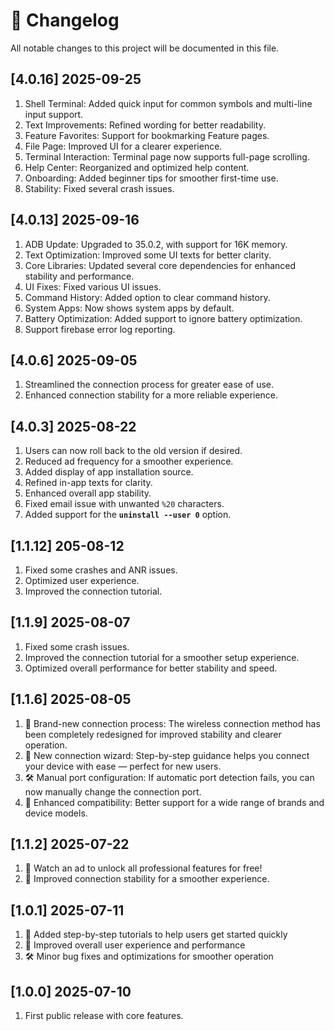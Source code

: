 # 📌 Changelog

All notable changes to this project will be documented in this file.

## [4.0.16] 2025-09-25
1. Shell Terminal: Added quick input for common symbols and multi-line input support.
2. Text Improvements: Refined wording for better readability.
3. Feature Favorites: Support for bookmarking Feature pages.
4. File Page: Improved UI for a clearer experience.
5. Terminal Interaction: Terminal page now supports full-page scrolling.
6. Help Center: Reorganized and optimized help content.
7. Onboarding: Added beginner tips for smoother first-time use.
8. Stability: Fixed several crash issues.

## [4.0.13] 2025-09-16
1. ADB Update: Upgraded to 35.0.2, with support for 16K memory.
2. Text Optimization: Improved some UI texts for better clarity.
3. Core Libraries: Updated several core dependencies for enhanced stability and performance.
4. UI Fixes: Fixed various UI issues.
5. Command History: Added option to clear command history.
6. System Apps: Now shows system apps by default.
7. Battery Optimization: Added support to ignore battery optimization.
8. Support firebase error log reporting.

## [4.0.6] 2025-09-05
1. Streamlined the connection process for greater ease of use.
2. Enhanced connection stability for a more reliable experience.

## [4.0.3] 2025-08-22
1. Users can now roll back to the old version if desired.
2. Reduced ad frequency for a smoother experience.
3. Added display of app installation source.
4. Refined in-app texts for clarity.
5. Enhanced overall app stability.
6. Fixed email issue with unwanted `%20` characters.
7. Added support for the **`uninstall --user 0`** option.

## [1.1.12] 205-08-12
1. Fixed some crashes and ANR issues.
2. Optimized user experience.
3. Improved the connection tutorial.

## [1.1.9] 2025-08-07
1. Fixed some crash issues.
2. Improved the connection tutorial for a smoother setup experience.
3. Optimized overall performance for better stability and speed.

## [1.1.6] 2025-08-05
1. 🔄 Brand-new connection process: The wireless connection method has been completely redesigned for improved stability and clearer operation.
2. 🧭 New connection wizard: Step-by-step guidance helps you connect your device with ease — perfect for new users.
3. 🛠️ Manual port configuration: If automatic port detection fails, you can now manually change the connection port.
4. 📱 Enhanced compatibility: Better support for a wide range of brands and device models.

## [1.1.2] 2025-07-22
1. 🎉 Watch an ad to unlock all professional features for free!
2. 🔧 Improved connection stability for a smoother experience.

## [1.0.1]  2025-07-11
1. 📘 Added step-by-step tutorials to help users get started quickly
2. 🚀 Improved overall user experience and performance
3. 🛠️ Minor bug fixes and optimizations for smoother operation

## [1.0.0]  2025-07-10

1. First public release with core features.












